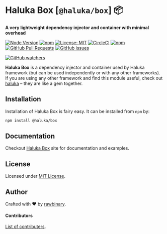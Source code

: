# Haluka Box [`@haluka/box`] 📦

**A very lightweight dependency injector and container with minimal overhead**

[![Node Version][node-image]][npm-link]
[![npm][npm-version]][npm-link]
[![License: MIT][license-image]][license-link]
[![CircleCI][ci-image]][ci-link]
[![npm][downloads]][npm-link]
[![GitHub Pull Requests](https://img.shields.io/github/issues-pr/halukajs/box.svg)](https://github.com/halukajs/box/pulls)
[![GitHub issues](https://img.shields.io/github/issues/halukajs/box.svg)](https://github.com/halukajs/box/issues)

[![GitHub watchers](https://img.shields.io/github/watchers/halukajs/box.svg?style=social&label=Watch)](https://github.com/halukajs/box/watchers)


**Haluka Box** is a dependency injector and container used by Haluka framework (but can be used independently or with any other frameworks).
If you are using any other framework and find this module useful, check out [haluka](https://haluka.dev) – they are like a gem together.

## Installation
Installation of Haluka Box is fairy easy. It can be installed from `npm` by:
```bash
npm install @haluka/box
```

## Documentation

Checkout [Haluka Box](https://haluka.dev/box) site for documentation and examples.

## License

Licensed under [MIT License](LICENSE).

## Author

Crafted with ❤️ by [rawbinary](https://github.com/rawbinary).

#### Contributors
[List of contributers](https://github.com/halukajs/box/graphs/contributors).

[node-image]: https://img.shields.io/node/v/@haluka/box.svg?style=default
[npm-version]: https://img.shields.io/npm/v/@haluka/box.svg
[npm-link]: https://www.npmjs.com/package/@haluka/box
[downloads]: https://img.shields.io/npm/dt/@haluka/box.svg
[license-image]: https://img.shields.io/badge/License-MIT-blue.svg?style=badge
[license-link]: https://opensource.org/licenses/MIT
[ci-image]: https://circleci.com/gh/halukajs/box.svg?style=svg
[ci-link]: https://circleci.com/gh/halukajs/box

